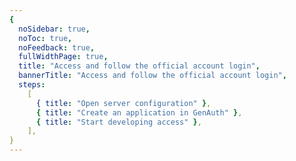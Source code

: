 ```yaml
---
{
  noSidebar: true,
  noToc: true,
  noFeedback: true,
  fullWidthPage: true,
  title: "Access and follow the official account login",
  bannerTitle: "Access and follow the official account login",
  steps:
    [
      { title: "Open server configuration" },
      { title: "Create an application in GenAuth" },
      { title: "Start developing access" },
    ],
}
---
```


<IntegrationDetail backLink="/guides/connections/social"/>
